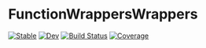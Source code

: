 # FunctionWrappersWrappers

[![Stable](https://img.shields.io/badge/docs-stable-blue.svg)](https://chriselrod.github.io/FunctionWrappersWrappers.jl/stable)
[![Dev](https://img.shields.io/badge/docs-dev-blue.svg)](https://chriselrod.github.io/FunctionWrappersWrappers.jl/dev)
[![Build Status](https://github.com/chriselrod/FunctionWrappersWrappers.jl/actions/workflows/CI.yml/badge.svg?branch=main)](https://github.com/chriselrod/FunctionWrappersWrappers.jl/actions/workflows/CI.yml?query=branch%3Amain)
[![Coverage](https://codecov.io/gh/chriselrod/FunctionWrappersWrappers.jl/branch/main/graph/badge.svg)](https://codecov.io/gh/chriselrod/FunctionWrappersWrappers.jl)
